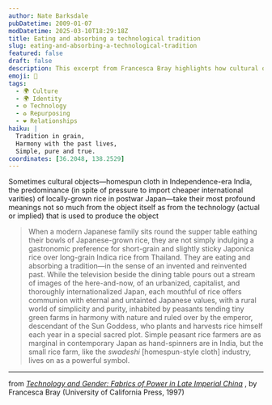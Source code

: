 ```yaml
---
author: Nate Barksdale
pubDatetime: 2009-01-07
modDatetime: 2025-03-10T18:29:18Z
title: Eating and absorbing a technological tradition
slug: eating-and-absorbing-a-technological-tradition
featured: false
draft: false
description: This excerpt from Francesca Bray highlights how cultural objects and practices can embody profound meanings through the technologies involved in their production, particularly in the context of Japan's agricultural traditions.
emoji: 🍚
tags:
  - 🌍 Culture
  - 🌍 Identity
  - ⚙️ Technology
  - ♻️ Repurposing
  - ❤️ Relationships
haiku: |
  Tradition in grain,  
  Harmony with the past lives,  
  Simple, pure and true.
coordinates: [36.2048, 138.2529]
---
```


Sometimes cultural objects—homespun cloth in Independence-era India, the predominance (in spite of pressure to import cheaper international varities) of locally-grown rice in postwar Japan—take their most profound meanings not so much from the object itself as from the technology (actual or implied) that is used to produce the object

> When a modern Japanese family sits round the supper table eathing their bowls of Japanese-grown rice, they are not simply indulging a gastronomic preference for short-grain and slightly sticky Japonica rice over long-grain Indica rice from Thailand. They are eating and absorbing a tradition—in the sense of an invented and reinvented past. While the television beside the dining table pours out a stream of images of the here-and-now, of an urbanized, capitalist, and thoroughly internationalized Japan, each mouthful of rice offers communion with eternal and untainted Japanese values, with a rural world of simplicity and purity, inhabited by peasants tending tiny green farms in harmony with nature and ruled over by the emperor, descendant of the Sun Goddess, who plants and harvests rice himself each year in a special sacred plot. Simple peasant rice farmers are as marginal in contemporary Japan as hand-spinners are in India, but the small rice farm, like the _swadeshi_ [homespun-style cloth] industry, lives on as a powerful symbol.

---

from _[Technology and Gender: Fabrics of Power in Late Imperial China](http://books.google.com/books?id=fhmN7zqh6A0C&printsec=frontcover&dq=technology+gender+fabrics+power&ei=0QtlSbfuMYrIlQTzzf3aCg#PPA23,M1)_ , by Francesca Bray (University of California Press, 1997)
